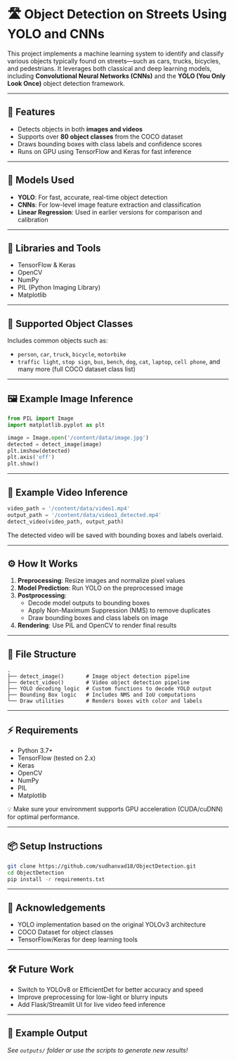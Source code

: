 # 🛣️ Object Detection on Streets Using YOLO and CNNs

This project implements a machine learning system to identify and classify various objects typically found on streets—such as cars, trucks, bicycles, and pedestrians. It leverages both classical and deep learning models, including **Convolutional Neural Networks (CNNs)** and the **YOLO (You Only Look Once)** object detection framework.

---

## 🚀 Features

- Detects objects in both **images and videos**
- Supports over **80 object classes** from the COCO dataset
- Draws bounding boxes with class labels and confidence scores
- Runs on GPU using TensorFlow and Keras for fast inference

---

## 🧠 Models Used

- **YOLO**: For fast, accurate, real-time object detection  
- **CNNs**: For low-level image feature extraction and classification  
- **Linear Regression**: Used in earlier versions for comparison and calibration

---

## 🧰 Libraries and Tools

- TensorFlow & Keras  
- OpenCV  
- NumPy  
- PIL (Python Imaging Library)  
- Matplotlib

---

## 🧪 Supported Object Classes

Includes common objects such as:

- `person`, `car`, `truck`, `bicycle`, `motorbike`  
- `traffic light`, `stop sign`, `bus`, `bench`, `dog`, `cat`, `laptop`, `cell phone`, and many more (full COCO dataset class list)

---

## 🖼 Example Image Inference

```python
from PIL import Image
import matplotlib.pyplot as plt

image = Image.open('/content/data/image.jpg')
detected = detect_image(image)
plt.imshow(detected)
plt.axis('off')
plt.show()
```

---

## 🎥 Example Video Inference

```python
video_path = '/content/data/video1.mp4'
output_path = '/content/data/video1_detected.mp4'
detect_video(video_path, output_path)
```

The detected video will be saved with bounding boxes and labels overlaid.

---

## ⚙️ How It Works

1. **Preprocessing**: Resize images and normalize pixel values  
2. **Model Prediction**: Run YOLO on the preprocessed image  
3. **Postprocessing**:
   - Decode model outputs to bounding boxes  
   - Apply Non-Maximum Suppression (NMS) to remove duplicates  
   - Draw bounding boxes and class labels on image  
4. **Rendering**: Use PIL and OpenCV to render final results

---

## 📁 File Structure

```
.
├── detect_image()       # Image object detection pipeline  
├── detect_video()       # Video object detection pipeline  
├── YOLO decoding logic  # Custom functions to decode YOLO output  
├── Bounding Box logic   # Includes NMS and IoU computations  
└── Draw utilities       # Renders boxes with color and labels  
```

---

## ⚡ Requirements

- Python 3.7+  
- TensorFlow (tested on 2.x)  
- Keras  
- OpenCV  
- NumPy  
- PIL  
- Matplotlib

💡 Make sure your environment supports GPU acceleration (CUDA/cuDNN) for optimal performance.

---

## 📦 Setup Instructions

```bash
git clone https://github.com/sudhanvad18/ObjectDetection.git
cd ObjectDetection
pip install -r requirements.txt
```

---

## 📌 Acknowledgements

- YOLO implementation based on the original YOLOv3 architecture  
- COCO Dataset for object classes  
- TensorFlow/Keras for deep learning tools

---

## 🛠 Future Work

- Switch to YOLOv8 or EfficientDet for better accuracy and speed  
- Improve preprocessing for low-light or blurry inputs  
- Add Flask/Streamlit UI for live video feed inference

---

## 📸 Example Output

_See `outputs/` folder or use the scripts to generate new results!_
